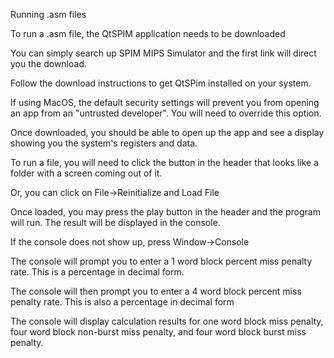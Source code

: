 Running .asm files

To run a .asm file, the QtSPIM application needs to be
downloaded

You can simply search up SPIM MIPS Simulator and the first link
will direct you the download.

Follow the download instructions to get QtSPim installed on
your system.

If using MacOS, the default security settings will prevent you
from opening an app from an "untrusted developer". You will need
to override this option.

Once downloaded, you should be able to open up the app and see
a display showing you the system's registers and data.

To run a file, you will need to click the button in the header
that looks like a folder with a screen coming out of it.

Or, you can click on File->Reinitialize and Load File

Once loaded, you may press the play button in the header and
the program will run. The result will be displayed in the
console.

If the console does not show up, press Window->Console

The console will prompt you to enter a 1 word block percent miss
penalty rate. This is a percentage in decimal form.

The console will then prompt you to enter a 4 word block percent
miss penalty rate. This is also a percentage in decimal form

The console will display calculation results for one word block
miss penalty, four word block non-burst miss penalty, and four word
block burst miss penalty.